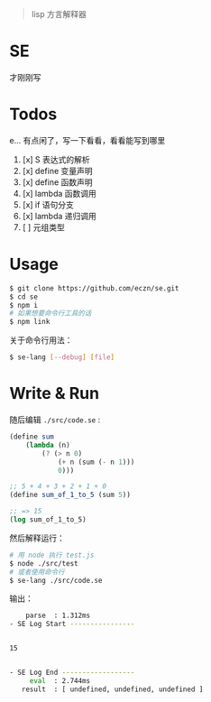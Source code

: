 
> lisp 方言解释器 

# SE 

才刚刚写

# Todos 

e... 有点闲了，写一下看看，看看能写到哪里

1. [x] S 表达式的解析   
2. [x] define 变量声明  
3. [x] define 函数声明 
4. [x] lambda 函数调用
5. [x] if 语句分支 
6. [x] lambda 递归调用 
7. [ ] 元组类型


# Usage 

``` bash 
$ git clone https://github.com/eczn/se.git 
$ cd se 
$ npm i 
# 如果想要命令行工具的话 
$ npm link 
```

关于命令行用法： 

``` bash
$ se-lang [--debug] [file]
```

# Write & Run 

随后编辑 `./src/code.se` :

``` scheme 
(define sum
    (lambda (n) 
        (? (> n 0) 
            (+ n (sum (- n 1)))
            0)))

;; 5 + 4 + 3 + 2 + 1 + 0
(define sum_of_1_to_5 (sum 5))

;; => 15 
(log sum_of_1_to_5)
```

然后解释运行： 

``` bash
# 用 node 执行 test.js 
$ node ./src/test
# 或者使用命令行  
$ se-lang ./src/code.se 
```

输出： 

``` bash
    parse  : 1.312ms
- SE Log Start ---------------- 


15


- SE Log End ------------------
     eval  : 2.744ms
   result  : [ undefined, undefined, undefined ]

```


